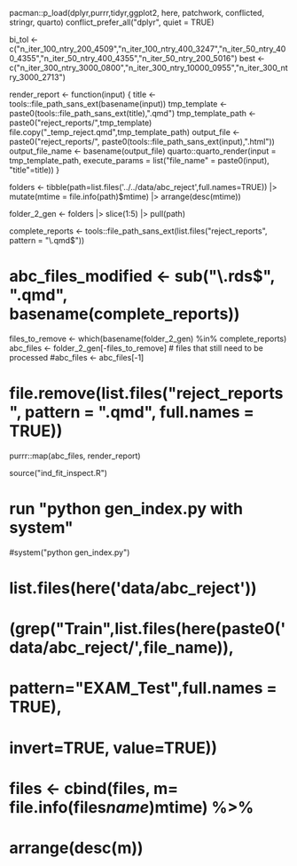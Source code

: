 pacman::p_load(dplyr,purrr,tidyr,ggplot2, here, patchwork, conflicted, stringr, quarto)
conflict_prefer_all("dplyr", quiet = TRUE)


bi_tol <- c("n_iter_100_ntry_200_4509","n_iter_100_ntry_400_3247","n_iter_50_ntry_400_4355","n_iter_50_ntry_400_4355","n_iter_50_ntry_200_5016")
best <- c("n_iter_300_ntry_3000_0800","n_iter_300_ntry_10000_0955","n_iter_300_ntry_3000_2713")

render_report <- function(input) {
 title <- tools::file_path_sans_ext(basename(input))
  tmp_template <- paste0(tools::file_path_sans_ext(title),".qmd")
  tmp_template_path <- paste0("reject_reports/",tmp_template)
  file.copy("_temp_reject.qmd",tmp_template_path)
  output_file <- paste0("reject_reports/", paste0(tools::file_path_sans_ext(input),".html"))
  output_file_name <- basename(output_file)
  quarto::quarto_render(input = tmp_template_path,
                execute_params = list("file_name" = paste0(input),
                                      "title"=title))
}


folders <- tibble(path=list.files('../../data/abc_reject',full.names=TRUE)) |> 
    mutate(mtime = file.info(path)$mtime) |> 
    arrange(desc(mtime)) 

folder_2_gen <- folders |> slice(1:5) |> pull(path)

complete_reports <- tools::file_path_sans_ext(list.files("reject_reports", pattern = "\\.qmd$"))
# abc_files_modified <- sub("\\.rds$", ".qmd", basename(complete_reports))
files_to_remove <- which(basename(folder_2_gen) %in% complete_reports)
abc_files <- folder_2_gen[-files_to_remove] # files that still need to be processed
#abc_files <- abc_files[-1]

# file.remove(list.files("reject_reports", pattern = ".qmd", full.names = TRUE))

purrr::map(abc_files, render_report)

source("ind_fit_inspect.R")
# run "python gen_index.py with system"

#system("python gen_index.py")














# list.files(here('data/abc_reject'))
# (grep("Train",list.files(here(paste0('data/abc_reject/',file_name)),
#                                            pattern="EXAM_Test",full.names = TRUE),
#                                 invert=TRUE, value=TRUE))
# files <- cbind(files, m= file.info(files$name)$mtime) %>%
#  arrange(desc(m)) 